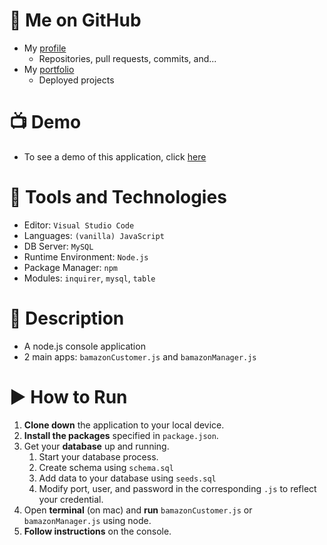 # :link: Me on GitHub
* My [profile](https://github.com/ArsalanAtGH)
  * Repositories, pull requests, commits, and...
* My [portfolio](https://arsalanatgh.github.io)
  * Deployed projects

# :tv: Demo
* To see a demo of this application, click [here](https://youtu.be/jGRjsO4kqg4) 

# :wrench: Tools and Technologies
* Editor: `Visual Studio Code`
* Languages: `(vanilla) JavaScript`
* DB Server: `MySQL`
* Runtime Environment: `Node.js`
* Package Manager: `npm`
* Modules: `inquirer`, `mysql`, `table`

# :page_with_curl: Description
* A node.js console application
* 2 main apps: `bamazonCustomer.js` and `bamazonManager.js`

# :arrow_forward: How to Run
1. **Clone down** the application to your local device.
2. **Install the packages** specified in `package.json`.
3. Get your **database** up and running.
    1. Start your database process.
    2. Create schema using `schema.sql`
    3. Add data to your database using `seeds.sql`
    4. Modify port, user, and password in the corresponding `.js` to reflect your credential.
4. Open **terminal** (on mac) and **run** `bamazonCustomer.js` or `bamazonManager.js` using node.
5. **Follow instructions** on the console.
